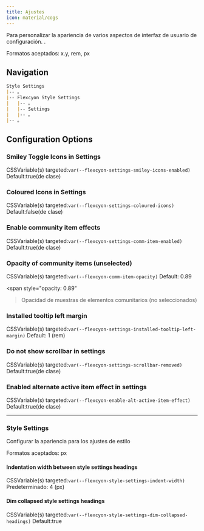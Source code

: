 ```yaml
---
title: Ajustes
icon: material/cogs
---
```


Para personalizar la apariencia de varios aspectos de interfaz de usuario de configuración.
.

Formatos aceptados: x.y, rem, px

## Navigation

```md
Style Settings
|-- 。
|-- Flexcyon Style Settings
|   |-- 。
|   |-- Settings
|   |-- 。
|-- 。
```

## Configuration Options

### Smiley Toggle Icons in Settings

CSSVariable(s) targeted:`var(--flexcyon-settings-smiley-icons-enabled)`
Default:true(de clase)

### Coloured Icons in Settings

CSSVariable(s) targeted:`var(--flexcyon-settings-coloured-icons)`
Default:false(de clase)

### Enable community item effects

CSSVariable(s) targeted:`var(--flexcyon-settings-comm-item-enabled)`
Default:true(de clase)

### Opacity of community items (unselected)

CSSVariable(s) targeted:`var(--flexcyon-comm-item-opacity)`
Default: 0.89

<span style="opacity: 0.89"
>Opacidad de muestras de elementos comunitarios (no seleccionados)</span>

### Installed tooltip left margin

CSSVariable(s) targeted:`var(--flexcyon-settings-installed-tooltip-left-margin)`
Default: 1 (rem)

### Do not show scrollbar in settings

CSSVariable(s) targeted:`var(--flexcyon-settings-scrollbar-removed)`
Default:true(de clase)

### Enabled alternate active item effect in settings

CSSVariable(s) targeted:`var(--flexcyon-enable-alt-active-item-effect)`
Default:true(de clase)

___

### Style Settings

Configurar la apariencia para los ajustes de estilo

Formatos aceptados: px

#### Indentation width between style settings headings

CSSVariable(s) targeted:`var(--flexcyon-style-settings-indent-width)`
Predeterminado: 4 (px)

#### Dim collapsed style settings headings

CSSVariable(s) targeted:`var(--flexcyon-style-settings-dim-collapsed-headings)`
Default:true

